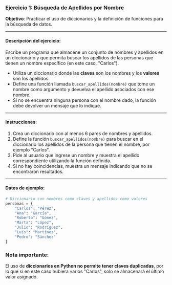 ### Ejercicio 1: Búsqueda de Apellidos por Nombre
**Objetivo**: Practicar el uso de diccionarios y la definición de funciones para la búsqueda de datos.

---

#### **Descripción del ejercicio**:
Escribe un programa que almacene un conjunto de nombres y apellidos en un diccionario y que permita buscar los apellidos de las personas que tienen un nombre específico (en este caso, "Carlos").

- Utiliza un diccionario donde las **claves** son los nombres y los **valores** son los apellidos.
- Define una función llamada `buscar_apellidos(nombre)` que tome un nombre como argumento y devuelva el apellido asociados con ese nombre.
- Si no se encuentra ninguna persona con el nombre dado, la función debe devolver un mensaje que lo indique.

---

#### **Instrucciones**:
1. Crea un diccionario con al menos 6 pares de nombres y apellidos.
2. Define la función `buscar_apellidos(nombre)` para buscar en el diccionario los apellidos de la persona que tienen el nombre, por ejemplo "Carlos".
3. Pide al usuario que ingrese un nombre y muestra el apellido correspondiente utilizando la función definida.
4. Si no hay coincidencias, muestra un mensaje indicando que no se encontraron resultados.

---

#### Datos de ejemplo:
```python
# Diccionario con nombres como claves y apellidos como valores
personas = {
    "Carlos": "Pérez",
    "Ana": "García",
    "Roberto": "Gómez",
    "Marta": "López",
    "Julio": "Rodríguez",
    "Luis": "Martínez",
    "Pedro": "Sánchez"
}
```

### Nota importante:
El uso de **diccionarios en Python no permite tener claves duplicadas**, por lo que si en este caso hubiera varios "Carlos", solo se almacenará el último valor asignado.